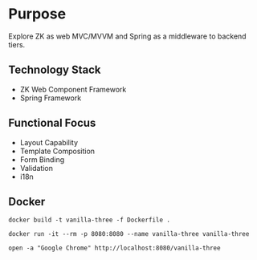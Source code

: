 # Purpose

Explore ZK as web MVC/MVVM and Spring as a middleware to backend tiers.

## Technology Stack

* ZK Web Component Framework
* Spring Framework

## Functional Focus

* Layout Capability
* Template Composition
* Form Binding
* Validation
* i18n

## Docker

```
docker build -t vanilla-three -f Dockerfile .
```

```
docker run -it --rm -p 8080:8080 --name vanilla-three vanilla-three
```

```
open -a "Google Chrome" http://localhost:8080/vanilla-three
```
